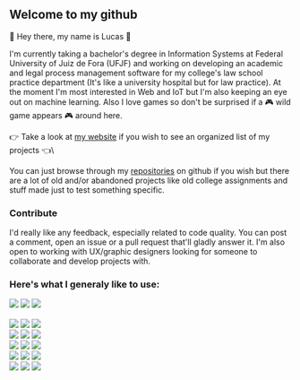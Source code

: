 ## Welcome to my github
👋 Hey there, my name is Lucas 👋

I'm currently taking a bachelor's degree in Information Systems at Federal University of Juiz de Fora (UFJF) and working on developing an academic and legal process management software for my college's law school practice department (It's like a university hospital but for law practice).
At the moment I'm most interested in Web and IoT but I'm also keeping an eye out on machine learning. Also I love games so don't be surprised if a 🎮 wild game appears 🎮 around here.

👉 Take a look at [my website](https://lukasmolin.github.io/) if you wish to see an organized list of my projects 👈\

You can just browse through my [repositories](https://github.com/Lukasmolin?tab=repositories) on github if you wish but there are a lot of old and/or abandoned projects like old college assignments and stuff made just to test something specific.

### Contribute
I'd really like any feedback, especially related to code quality. You can post a comment, open an issue or a pull request that'll gladly answer it.
I'm also open to working with UX/graphic designers looking for someone to collaborate and develop projects with.

### Here's what I generaly like to use:
<img src="https://img.shields.io/badge/Java-E74C22.svg?style=for-the-badge&logo=java&logoColor=white"></img>
<img src="https://img.shields.io/badge/Typescript-007ACC.svg?style=for-the-badge&logo=typescript&logoColor=white"></img>
<img src="https://img.shields.io/badge/Javascript-CDB22F.svg?style=for-the-badge&logo=javascript&logoColor=white"></img>
\
\
<img src="https://img.shields.io/badge/React-61CDE8.svg?style=flat-square&logo=react&logoColor=white"></img>
<img src="https://img.shields.io/badge/HTML-E34F26.svg?style=flat-square&logo=html5&logoColor=white"></img>
<img src="https://img.shields.io/badge/CSS-1572B6.svg?style=flat-square&logo=css3&logoColor=white"></img>
\
<img src="https://img.shields.io/badge/Spring-6DB33F.svg?style=flat-square&logo=spring&logoColor=white"></img>
<img src="https://img.shields.io/badge/Hibernate-BCAE79.svg?style=flat-square&logo=hibernate&logoColor=white"></img>
<img src="https://img.shields.io/badge/jUnit5-25A162.svg?style=flat-square&logo=junit5&logoColor=white"></img>
\
<img src="https://img.shields.io/badge/Node-43853D.svg?style=flat-square&logo=node.js&logoColor=white"></img>
<img src="https://img.shields.io/badge/Express-393939.svg?style=flat-square&logo=express&logoColor=white"></img>
<img src="https://img.shields.io/badge/Jest-C21325.svg?style=flat-square&logo=jest&logoColor=white"></img>
\
<img src="https://img.shields.io/badge/PostgreSQL-316192.svg?style=flat-square&logo=postgresql&logoColor=white"></img>
<img src="https://img.shields.io/badge/MongoDB-6BA342.svg?style=flat-square&logo=mongodb&logoColor=white"></img>
<img src="https://img.shields.io/badge/Redis-DA471E.svg?style=flat-square&logo=redis&logoColor=white"></img>
\
<img src="https://img.shields.io/badge/Docker-0DB7ED.svg?style=flat-square&logo=docker&logoColor=white"></img>
<img src="https://img.shields.io/badge/Debian-DC4C4D.svg?style=flat-square&logo=debian&logoColor=white"></img>
<img src="https://img.shields.io/badge/Selenium-43B02A.svg?style=flat-square&logo=selenium&logoColor=white"></img>
